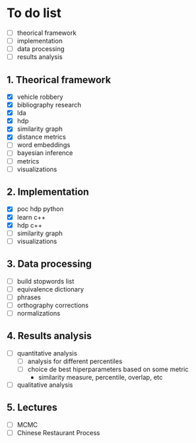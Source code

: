 # To do list
- [ ] theorical framework
- [ ] implementation
- [ ] data processing
- [ ] results analysis

## 1. Theorical framework
- [x] vehicle robbery
- [x] bibliography research
- [x] lda
- [x] hdp
- [x] similarity graph
- [x] distance metrics
- [ ] word embeddings
- [ ] bayesian inference
- [ ] metrics
- [ ] visualizations
## 2. Implementation
- [x] poc hdp python
- [x] learn c++
- [x] hdp c++
- [ ] similarity graph
- [ ] visualizations
## 3. Data processing
- [ ] build stopwords list
- [ ] equivalence dictionary
- [ ] phrases
- [ ] orthography corrections
- [ ] normalizations
## 4. Results analysis
- [ ] quantitative analysis
  - [ ] analysis for different percentiles
  - [ ] choice de best hiperparameters based on some metric
    - similarity measure, percentile, overlap, etc
- [ ] qualitative analysis
## 5. Lectures
- [ ] MCMC
- [ ] Chinese Restaurant Process
